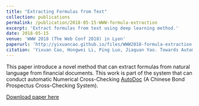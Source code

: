 ```yaml
---
title: "Extracting Formulas from Text"
collection: publications
permalink: /publication/2018-05-15-WWW-formula-extraction
excerpt: 'Extract formulas from text using deep learning method.'
date: 2018-05-15
venue: 'WWW 2018 (The Web Conf 2018) in Lyon'
paperurl: 'http://yixuancao.github.io/files/WWW2018-formula-extraction.pdf'
citation: 'Yixuan Cao, Hongwei Li, Ping Luo, Jiaquan Yao. Towards Automatic Numerical Cross-Checking: Extracting Formulas from Text, The 27th International Conference on World Wide Web (WWW-18)，April 23–27, 2018，Lyon, France'
---
```

This paper introduce a novel method that can extract formulas from natural language from financial documents.
This work is part of the system that can conduct automatic Numerical Cross-Checking [AutoDoc](http://d.bondowner.cn/#/auth) (A Chinese Bond Prospectus Cross-Checking System).

[Download paper here](http://yixuancao.github.io/files/WWW2018-formula-extraction.pdf)